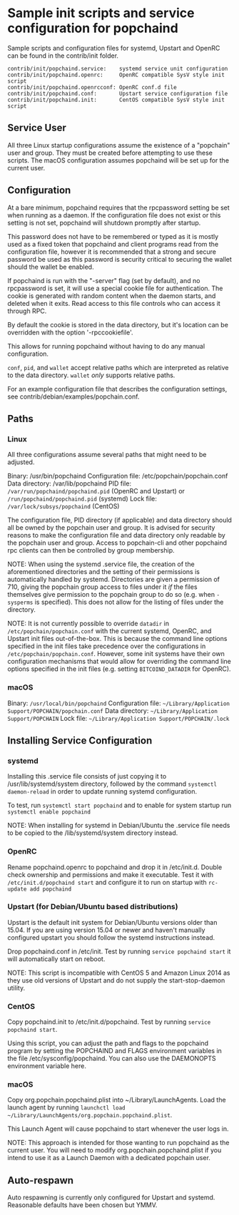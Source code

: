 Sample init scripts and service configuration for popchaind
==========================================================

Sample scripts and configuration files for systemd, Upstart and OpenRC
can be found in the contrib/init folder.

    contrib/init/popchaind.service:    systemd service unit configuration
    contrib/init/popchaind.openrc:     OpenRC compatible SysV style init script
    contrib/init/popchaind.openrcconf: OpenRC conf.d file
    contrib/init/popchaind.conf:       Upstart service configuration file
    contrib/init/popchaind.init:       CentOS compatible SysV style init script

Service User
---------------------------------

All three Linux startup configurations assume the existence of a "popchain" user
and group.  They must be created before attempting to use these scripts.
The macOS configuration assumes popchaind will be set up for the current user.

Configuration
---------------------------------

At a bare minimum, popchaind requires that the rpcpassword setting be set
when running as a daemon.  If the configuration file does not exist or this
setting is not set, popchaind will shutdown promptly after startup.

This password does not have to be remembered or typed as it is mostly used
as a fixed token that popchaind and client programs read from the configuration
file, however it is recommended that a strong and secure password be used
as this password is security critical to securing the wallet should the
wallet be enabled.

If popchaind is run with the "-server" flag (set by default), and no rpcpassword is set,
it will use a special cookie file for authentication. The cookie is generated with random
content when the daemon starts, and deleted when it exits. Read access to this file
controls who can access it through RPC.

By default the cookie is stored in the data directory, but it's location can be overridden
with the option '-rpccookiefile'.

This allows for running popchaind without having to do any manual configuration.

`conf`, `pid`, and `wallet` accept relative paths which are interpreted as
relative to the data directory. `wallet` *only* supports relative paths.

For an example configuration file that describes the configuration settings,
see contrib/debian/examples/popchain.conf.

Paths
---------------------------------

### Linux

All three configurations assume several paths that might need to be adjusted.

Binary:              /usr/bin/popchaind
Configuration file:  /etc/popchain/popchain.conf
Data directory:      /var/lib/popchaind
PID file:            `/var/run/popchaind/popchaind.pid` (OpenRC and Upstart) or `/run/popchaind/popchaind.pid` (systemd)
Lock file:           `/var/lock/subsys/popchaind` (CentOS)

The configuration file, PID directory (if applicable) and data directory
should all be owned by the popchain user and group.  It is advised for security
reasons to make the configuration file and data directory only readable by the
popchain user and group.  Access to popchain-cli and other popchaind rpc clients
can then be controlled by group membership.

NOTE: When using the systemd .service file, the creation of the aforementioned
directories and the setting of their permissions is automatically handled by
systemd. Directories are given a permission of 710, giving the popchain group
access to files under it _if_ the files themselves give permission to the
popchain group to do so (e.g. when `-sysperms` is specified). This does not allow
for the listing of files under the directory.

NOTE: It is not currently possible to override `datadir` in
`/etc/popchain/popchain.conf` with the current systemd, OpenRC, and Upstart init
files out-of-the-box. This is because the command line options specified in the
init files take precedence over the configurations in
`/etc/popchain/popchain.conf`. However, some init systems have their own
configuration mechanisms that would allow for overriding the command line
options specified in the init files (e.g. setting `BITCOIND_DATADIR` for
OpenRC).

### macOS

Binary:              `/usr/local/bin/popchaind`
Configuration file:  `~/Library/Application Support/POPCHAIN/popchain.conf`
Data directory:      `~/Library/Application Support/POPCHAIN`
Lock file:           `~/Library/Application Support/POPCHAIN/.lock`

Installing Service Configuration
-----------------------------------

### systemd

Installing this .service file consists of just copying it to
/usr/lib/systemd/system directory, followed by the command
`systemctl daemon-reload` in order to update running systemd configuration.

To test, run `systemctl start popchaind` and to enable for system startup run
`systemctl enable popchaind`

NOTE: When installing for systemd in Debian/Ubuntu the .service file needs to be copied to the /lib/systemd/system directory instead.

### OpenRC

Rename popchaind.openrc to popchaind and drop it in /etc/init.d.  Double
check ownership and permissions and make it executable.  Test it with
`/etc/init.d/popchaind start` and configure it to run on startup with
`rc-update add popchaind`

### Upstart (for Debian/Ubuntu based distributions)

Upstart is the default init system for Debian/Ubuntu versions older than 15.04. If you are using version 15.04 or newer and haven't manually configured upstart you should follow the systemd instructions instead.

Drop popchaind.conf in /etc/init.  Test by running `service popchaind start`
it will automatically start on reboot.

NOTE: This script is incompatible with CentOS 5 and Amazon Linux 2014 as they
use old versions of Upstart and do not supply the start-stop-daemon utility.

### CentOS

Copy popchaind.init to /etc/init.d/popchaind. Test by running `service popchaind start`.

Using this script, you can adjust the path and flags to the popchaind program by
setting the POPCHAIND and FLAGS environment variables in the file
/etc/sysconfig/popchaind. You can also use the DAEMONOPTS environment variable here.

### macOS

Copy org.popchain.popchaind.plist into ~/Library/LaunchAgents. Load the launch agent by
running `launchctl load ~/Library/LaunchAgents/org.popchain.popchaind.plist`.

This Launch Agent will cause popchaind to start whenever the user logs in.

NOTE: This approach is intended for those wanting to run popchaind as the current user.
You will need to modify org.popchain.popchaind.plist if you intend to use it as a
Launch Daemon with a dedicated popchain user.

Auto-respawn
-----------------------------------

Auto respawning is currently only configured for Upstart and systemd.
Reasonable defaults have been chosen but YMMV.
